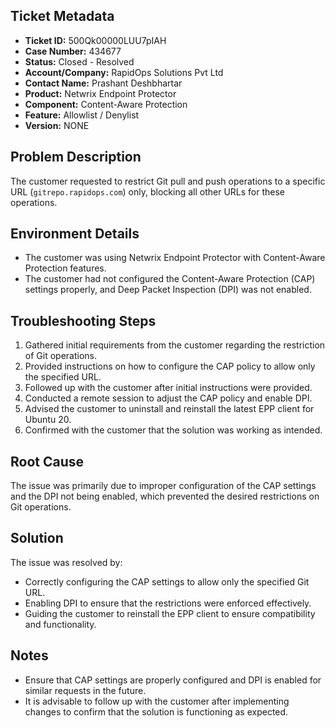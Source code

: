 ## Ticket Metadata
- **Ticket ID:** 500Qk00000LUU7pIAH
- **Case Number:** 434677
- **Status:** Closed - Resolved
- **Account/Company:** RapidOps Solutions Pvt Ltd
- **Contact Name:** Prashant Deshbhartar
- **Product:** Netwrix Endpoint Protector
- **Component:** Content-Aware Protection
- **Feature:** Allowlist / Denylist
- **Version:** NONE

## Problem Description
The customer requested to restrict Git pull and push operations to a specific URL (`gitrepo.rapidops.com`) only, blocking all other URLs for these operations.

## Environment Details
- The customer was using Netwrix Endpoint Protector with Content-Aware Protection features.
- The customer had not configured the Content-Aware Protection (CAP) settings properly, and Deep Packet Inspection (DPI) was not enabled.

## Troubleshooting Steps
1. Gathered initial requirements from the customer regarding the restriction of Git operations.
2. Provided instructions on how to configure the CAP policy to allow only the specified URL.
3. Followed up with the customer after initial instructions were provided.
4. Conducted a remote session to adjust the CAP policy and enable DPI.
5. Advised the customer to uninstall and reinstall the latest EPP client for Ubuntu 20.
6. Confirmed with the customer that the solution was working as intended.

## Root Cause
The issue was primarily due to improper configuration of the CAP settings and the DPI not being enabled, which prevented the desired restrictions on Git operations.

## Solution
The issue was resolved by:
- Correctly configuring the CAP settings to allow only the specified Git URL.
- Enabling DPI to ensure that the restrictions were enforced effectively.
- Guiding the customer to reinstall the EPP client to ensure compatibility and functionality.

## Notes
- Ensure that CAP settings are properly configured and DPI is enabled for similar requests in the future.
- It is advisable to follow up with the customer after implementing changes to confirm that the solution is functioning as expected.